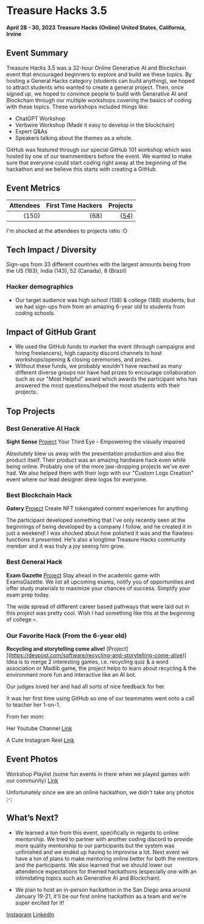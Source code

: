 # Treasure Hacks 3.5
 
**April 28 - 30, 2023** 
**Treasure Hacks**
**(Online) United States, California, Irvine**  

## Event Summary

Treasure Hacks 3.5 was a 32-hour Online Generative AI and Blockchain event that encouraged beginners to explore and build we these topics.
By hosting a General Hacks category (students can build anything), we hoped to attract students who wanted to create a
general project. Then, once signed up, we hoped to convince people to build with Generative AI and Blockchain through
our multiple workshops covering the basics of coding with these topics. These workshops included things like:
- ChatGPT Workshop
- Verbwire Workshop (Made it easy to develop in the blockchain)
- Expert Q&As
- Speakers talking about the themes as a whole.

GitHub was featured through our special GitHub 101 workshop which was hosted by one of our teammembers before the event. We wanted to
make sure that everyone could start coding right away at the beginning of the hackathon and we believe this starts with creating
a GitHub.

## Event Metrics 

| Attendees |First Time Hackers| Projects|
|---------------:|--------------:|------------:|
|{150}|{68}|[{54}]([https://treasurehacks-3-5.devpost.com/project-gallery])| 

I'm shocked at the attendees to projects ratio :O

## Tech Impact / Diversity 

Sign-ups from 33 different countries with the largest amounts being from the US (183), India (143), 52 (Canada), 8 (Brazil)

### Hacker demographics
- Our target audience was high school (138) & college (188) students, but we had sign-ups from from an amazing 6-year old to students 
from coding schools.

## Impact of GitHub Grant
- We used the GitHub funds to market the event (through campaigns and hiring freelancers), high capacity discord channels to host 
workshops/opening & closing ceremonies, and prizes.
- Without these funds, we probably wouldn't have reached as many different diverse groups nor have had prizes to encourage collaboration such
as our "Most Helpful" award which awards the participant who has answered the most questions/helped the most students with their projects.

## Top Projects

### Best Generative AI Hack

**Sight Sense**
[Project](https://devpost.com/software/sightsense)
Your Third Eye - Empowering the visually impaired

Absolutely blew us away with the presentation production and also the product itself. Their product was an amazing
hardware hack even while being online. Probably one of the more jaw-dropping projects we've ever had.
We also helped them with their logo with our "Custom Logo Creation" event where our lead designer drew logos for everyone.

### Best Blockchain Hack

**Gatery**
[Project](https://devpost.com/software/gatery)
Create NFT tokengated content experiences for anything

The participant developed something that I've only recently seen at the beginnings of being developed by a company
I follow, and he created it in just a weekend! I was shocked about how polished it was and the flawless functions
it presented. He's also a longtime Treasure Hacks community member and it was truly a joy seeing him grow.

### Best General Hack

**Exam Gazette**
[Project](https://devpost.com/software/examgazette)
Stay ahead in the academic game with ExamsGazette. We list all upcoming exams, notify you of opportunities and 
offer study materials to maximize your chances of success. Simplify your exam prep today.

The wide spread of different career based pathways that were laid out in this project was pretty cool. Wish I
had something like this at the beginning of college 💀.

### Our Favorite Hack (From the 6-year old)

**Recycling and storytelling come alive!**
[Project][(https://devpost.com/software/recycling-and-storytelling-come-alive)]
Idea is to merge 2 interesting games, i.e. recycling quiz & a word association or Madlib game, 
the project helps to learn about recycling & the environment more fun and interactive like an AI bot.

Our judges loved her and had all sorts of nice feedback for her.

It was her first time using GitHub so one of our teammates went onto a call to teacher her 1-on-1.

From her mom:

Her Youtube Channel
[Link](https://www.youtube.com/playlist?list=PLKDaN0En95-sWXYSS6RVxO7CpaY1vxRru)

A Cute Instagram Reel
[Link](https://www.instagram.com/reel/CnFyfifjjnj/?utm_source=ig_web_copy_link)

## Event Photos

Workshop Playlist (some fun events in there when we played games with our community)
[Link](https://www.youtube.com/playlist?list=PL8ZY83nB2xfLnx87xMxRUHP9fehu7dE9A)

Unfortunately since we are an online hackathon, we didn't take any photos ;-;

## What’s Next?

- We learned a ton from this event, specifically in regards to online mentorship. We tried to partner
with another coding discord to provide more quality mentorship to our participants but the system
was unfinished and we ended up having to improvise a lot. Next event we have a ton of plans to 
make mentoring online better for both the mentors and the participants.
We also learned that we should lower our attendence expectations for themed hackathons (especially one with
an intimidating topics such as Generative AI and Blockchain).

- We plan to host an in-person hackathon in the San Diego area around January 19-21, it'll be our first
online hackathon as a team and we're super excited for it!

[Instagram](https://www.instagram.com/treasure_hacks/)
[LinkedIn](https://www.linkedin.com/company/treasure-hacks/)
